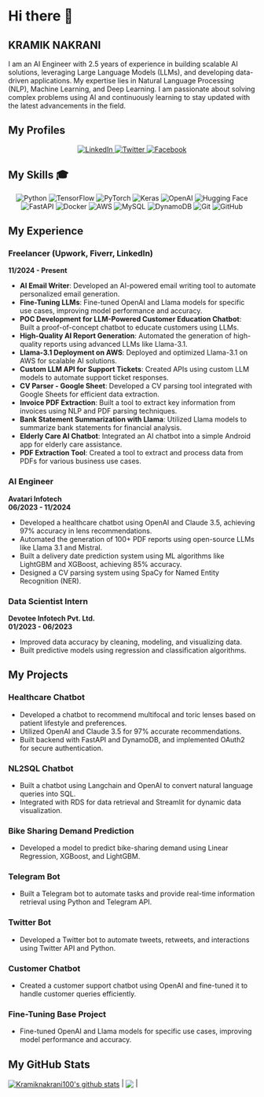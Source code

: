 # Hi there 👋  
## KRAMIK NAKRANI  
I am an AI Engineer with 2.5 years of experience in building scalable AI solutions, leveraging Large Language Models (LLMs), and developing data-driven applications. My expertise lies in Natural Language Processing (NLP), Machine Learning, and Deep Learning. I am passionate about solving complex problems using AI and continuously learning to stay updated with the latest advancements in the field.

## My Profiles  
<div align="center">
  <a href="https://www.linkedin.com/in/kramik-nakrani-62a9071a8">
    <img src="https://img.shields.io/badge/LinkedIn-0077B5?style=for-the-badge&logo=linkedin&logoColor=white" alt="LinkedIn">
  </a>
  <a href="https://twitter.com/KramikN">
    <img src="https://img.shields.io/badge/Twitter-1DA1F2?style=for-the-badge&logo=twitter&logoColor=white" alt="Twitter">
  </a>
  <a href="https://www.facebook.com/kramik.nakrani">
    <img src="https://img.shields.io/badge/Facebook-1877F2?style=for-the-badge&logo=facebook&logoColor=white" alt="Facebook">
  </a>
</div>

## My Skills 🎓  
<div align="center">
  <img src="https://img.shields.io/badge/Python-3776AB?style=for-the-badge&logo=python&logoColor=white" alt="Python">
  <img src="https://img.shields.io/badge/TensorFlow-FF6F00?style=for-the-badge&logo=tensorflow&logoColor=white" alt="TensorFlow">
  <img src="https://img.shields.io/badge/PyTorch-EE4C2C?style=for-the-badge&logo=pytorch&logoColor=white" alt="PyTorch">
  <img src="https://img.shields.io/badge/Keras-D00000?style=for-the-badge&logo=keras&logoColor=white" alt="Keras">
  <img src="https://img.shields.io/badge/OpenAI-412991?style=for-the-badge&logo=openai&logoColor=white" alt="OpenAI">
  <img src="https://img.shields.io/badge/Hugging%20Face-FFD21E?style=for-the-badge&logo=huggingface&logoColor=black" alt="Hugging Face">
  <img src="https://img.shields.io/badge/FastAPI-009688?style=for-the-badge&logo=fastapi&logoColor=white" alt="FastAPI">
  <img src="https://img.shields.io/badge/Docker-2496ED?style=for-the-badge&logo=docker&logoColor=white" alt="Docker">
  <img src="https://img.shields.io/badge/AWS-232F3E?style=for-the-badge&logo=amazon-aws&logoColor=white" alt="AWS">
  <img src="https://img.shields.io/badge/MySQL-005C84?style=for-the-badge&logo=mysql&logoColor=white" alt="MySQL">
  <img src="https://img.shields.io/badge/DynamoDB-4053D6?style=for-the-badge&logo=amazon-dynamodb&logoColor=white" alt="DynamoDB">
  <img src="https://img.shields.io/badge/Git-F05032?style=for-the-badge&logo=git&logoColor=white" alt="Git">
  <img src="https://img.shields.io/badge/GitHub-181717?style=for-the-badge&logo=github&logoColor=white" alt="GitHub">
</div>

## My Experience  
### **Freelancer (Upwork, Fiverr, LinkedIn)**  
**11/2024 - Present**  
- **AI Email Writer**: Developed an AI-powered email writing tool to automate personalized email generation.  
- **Fine-Tuning LLMs**: Fine-tuned OpenAI and Llama models for specific use cases, improving model performance and accuracy.  
- **POC Development for LLM-Powered Customer Education Chatbot**: Built a proof-of-concept chatbot to educate customers using LLMs.  
- **High-Quality AI Report Generation**: Automated the generation of high-quality reports using advanced LLMs like Llama-3.1.  
- **Llama-3.1 Deployment on AWS**: Deployed and optimized Llama-3.1 on AWS for scalable AI solutions.  
- **Custom LLM API for Support Tickets**: Created APIs using custom LLM models to automate support ticket responses.  
- **CV Parser - Google Sheet**: Developed a CV parsing tool integrated with Google Sheets for efficient data extraction.  
- **Invoice PDF Extraction**: Built a tool to extract key information from invoices using NLP and PDF parsing techniques.  
- **Bank Statement Summarization with Llama**: Utilized Llama models to summarize bank statements for financial analysis.  
- **Elderly Care AI Chatbot**: Integrated an AI chatbot into a simple Android app for elderly care assistance.  
- **PDF Extraction Tool**: Created a tool to extract and process data from PDFs for various business use cases.  

### **AI Engineer**  
**Avatari Infotech**  
**06/2023 - 11/2024**  
- Developed a healthcare chatbot using OpenAI and Claude 3.5, achieving 97% accuracy in lens recommendations.  
- Automated the generation of 100+ PDF reports using open-source LLMs like Llama 3.1 and Mistral.  
- Built a delivery date prediction system using ML algorithms like LightGBM and XGBoost, achieving 85% accuracy.  
- Designed a CV parsing system using SpaCy for Named Entity Recognition (NER).  

### **Data Scientist Intern**  
**Devotee Infotech Pvt. Ltd.**  
**01/2023 - 06/2023**  
- Improved data accuracy by cleaning, modeling, and visualizing data.  
- Built predictive models using regression and classification algorithms.

## My Projects  
### **Healthcare Chatbot**  
- Developed a chatbot to recommend multifocal and toric lenses based on patient lifestyle and preferences.  
- Utilized OpenAI and Claude 3.5 for 97% accurate recommendations.  
- Built backend with FastAPI and DynamoDB, and implemented OAuth2 for secure authentication.  

### **NL2SQL Chatbot**  
- Built a chatbot using Langchain and OpenAI to convert natural language queries into SQL.  
- Integrated with RDS for data retrieval and Streamlit for dynamic data visualization.  

### **Bike Sharing Demand Prediction**  
- Developed a model to predict bike-sharing demand using Linear Regression, XGBoost, and LightGBM.  

### **Telegram Bot**  
- Built a Telegram bot to automate tasks and provide real-time information retrieval using Python and Telegram API.  

### **Twitter Bot**  
- Developed a Twitter bot to automate tweets, retweets, and interactions using Twitter API and Python.  

### **Customer Chatbot**  
- Created a customer support chatbot using OpenAI and fine-tuned it to handle customer queries efficiently.  

### **Fine-Tuning Base Project**  
- Fine-tuned OpenAI and Llama models for specific use cases, improving model performance and accuracy.  

## My GitHub Stats  
<a href="https://github.com/Kramiknakrani100/github-readme-stats"><img align="center" src="https://github-readme-stats.vercel.app/api?username=Kramiknakrani100&show_icons=true&include_all_commits=true&theme=buefy&hide_border=true" alt="Kramiknakrani100's github stats" /></a> | <a href="https://github.com/Kramiknakrani100/github-readme-stats"><img align="center" src="https://github-readme-stats.vercel.app/api/top-langs/?username=Kramiknakrani100&layout=compact&theme=buefy&hide_border=true" /></a> |
